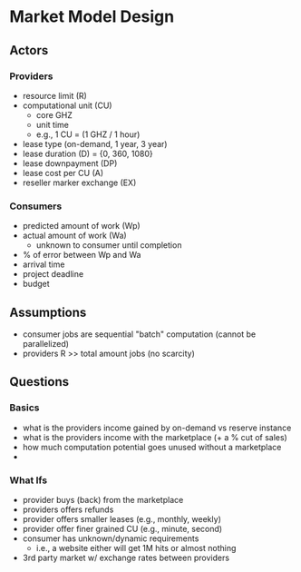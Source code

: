 # Market Model Design

## Actors
### Providers
  * resource limit (R)
  * computational unit (CU)
    * core GHZ   
    * unit time
    * e.g., 1 CU = (1 GHZ / 1 hour)
  * lease type (on-demand, 1 year, 3 year)
  * lease duration (D) = {0, 360, 1080}
  * lease downpayment (DP)
  * lease cost per CU (A)
  * reseller marker exchange (EX)
### Consumers
  * predicted amount of work (Wp)
  * actual amount of work (Wa)
    * unknown to consumer until completion
  * % of error between Wp and Wa
  * arrival time
  * project deadline
  * budget 

## Assumptions
  * consumer jobs are sequential "batch" computation (cannot be parallelized)
  * providers R >> total amount jobs (no scarcity)

## Questions
### Basics
  * what is the providers income gained by on-demand vs reserve instance
  * what is the providers income with the marketplace (+ a % cut of sales)
  * how much computation potential goes unused without a marketplace
  * 
### What Ifs
  * provider buys (back) from the marketplace
  * providers offers refunds
  * provider offers smaller leases (e.g., monthly, weekly)
  * provider offer finer grained CU  (e.g., minute, second)
  * consumer has unknown/dynamic requirements 
    * i.e., a website either will get 1M hits or almost nothing
  * 3rd party market w/ exchange rates between providers 
